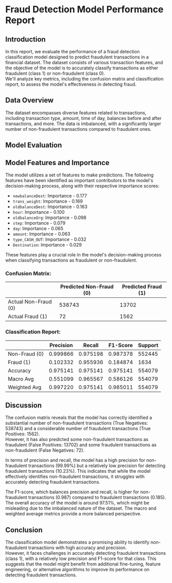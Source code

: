 # Fraud Detection Model Performance Report

## Introduction

In this report, we evaluate the performance of a fraud detection classification model designed to predict fraudulent transactions in a financial dataset. 
The dataset consists of various transaction features, and the objective of the model is to accurately classify transactions as either fraudulent (class 1) or non-fraudulent (class 0).   
We'll analyze key metrics, including the confusion matrix and classification report, to assess the model's effectiveness in detecting fraud.  

## Data Overview

The dataset encompasses diverse features related to transactions, including transaction type, amount, time of day, balances before and after transactions, and more. The data is imbalanced, with a significantly larger number of non-fraudulent transactions compared to fraudulent ones.  

## Model Evaluation

## Model Features and Importance

The model utilizes a set of features to make predictions. The following features have been identified as important contributors to the model's decision-making process, along with their respective importance scores:  

- `newbalanceDest`: Importance - 0.177
- `trans_weight`: Importance - 0.169
- `oldbalanceDest`: Importance - 0.163
- `hour`: Importance - 0.100
- `oldbalanceOrg`: Importance - 0.098
- `step`: Importance - 0.079
- `day`: Importance - 0.065
- `amount`: Importance - 0.063
- `type_CASH_OUT`: Importance - 0.032
- `Destination`: Importance - 0.029

These features play a crucial role in the model's decision-making process when classifying transactions as fraudulent or non-fraudulent.  


### Confusion Matrix:

|                | Predicted Non-Fraud (0) | Predicted Fraud (1) |
|----------------|------------------------|---------------------|
| Actual Non-Fraud (0) | 538743                 | 13702               |
| Actual Fraud (1)     | 72                     | 1562                |

### Classification Report:

|                | Precision  | Recall     | F1-Score   | Support    |
|----------------|------------|------------|------------|------------|
| Non-Fraud (0)  | 0.999866   | 0.975198   | 0.987378   | 552445     |
| Fraud (1)      | 0.102332   | 0.955936   | 0.184874   | 1634       |
| Accuracy       | 0.975141   | 0.975141   | 0.975141   | 554079     |
| Macro Avg      | 0.551099   | 0.965567   | 0.586126   | 554079     |
| Weighted Avg   | 0.997220   | 0.975141   | 0.985011   | 554079     |

## Discussion

The confusion matrix reveals that the model has correctly identified a substantial number of non-fraudulent transactions (True Negatives: 538743) and a considerable number of fraudulent transactions (True Positives: 1562).  
However, it has also predicted some non-fraudulent transactions as fraudulent (False Positives: 13702) and some fraudulent transactions as non-fraudulent (False Negatives: 72).  

In terms of precision and recall, the model has a high precision for non-fraudulent transactions (99.99%) but a relatively low precision for detecting fraudulent transactions (10.23%). 
This indicates that while the model effectively identifies non-fraudulent transactions, it struggles with accurately detecting fraudulent transactions.  

The F1-score, which balances precision and recall, is higher for non-fraudulent transactions (0.987) compared to fraudulent transactions (0.185).  
The overall accuracy of the model is around 97.51%, which might be misleading due to the imbalanced nature of the dataset. The macro and weighted average metrics provide a more balanced perspective.  

## Conclusion

The classification model demonstrates a promising ability to identify non-fraudulent transactions with high accuracy and precision.  
However, it faces challenges in accurately detecting fraudulent transactions (class 1), with a relatively low precision and F1-score for that class. 
This suggests that the model might benefit from additional fine-tuning, feature engineering, or alternative algorithms to improve its performance on detecting fraudulent transactions.  

